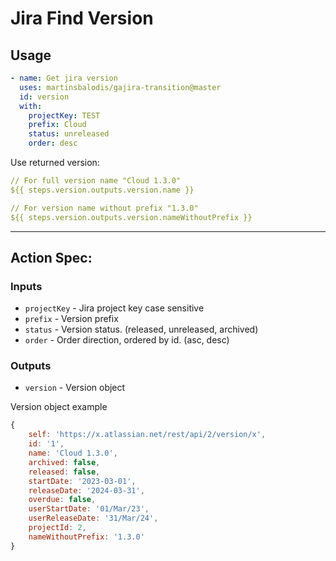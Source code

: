 # Jira Find Version

## Usage

```yaml
- name: Get jira version
  uses: martinsbalodis/gajira-transition@master
  id: version
  with:
    projectKey: TEST
    prefix: Cloud
    status: unreleased
    order: desc
```

Use returned version:
```yaml
// For full version name "Cloud 1.3.0"
${{ steps.version.outputs.version.name }}

// For version name without prefix "1.3.0"
${{ steps.version.outputs.version.nameWithoutPrefix }}
```

----
## Action Spec:

### Inputs
- `projectKey` - Jira project key case sensitive
- `prefix` - Version prefix
- `status` - Version status. (released, unreleased, archived)
- `order` - Order direction, ordered by id. (asc, desc)

### Outputs
- `version` - Version object

Version object example
```javascript
{
    self: 'https://x.atlassian.net/rest/api/2/version/x', 
    id: '1', 
    name: 'Cloud 1.3.0', 
    archived: false, 
    released: false, 
    startDate: '2023-03-01', 
    releaseDate: '2024-03-31', 
    overdue: false, 
    userStartDate: '01/Mar/23', 
    userReleaseDate: '31/Mar/24', 
    projectId: 2, 
    nameWithoutPrefix: '1.3.0'
}
```
